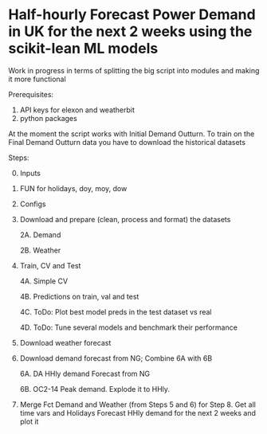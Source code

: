 # Half-hourly Forecast Power Demand in UK for the next 2 weeks using the scikit-lean ML models 

Work in progress in terms of splitting the big script into modules and making it more functional

Prerequisites:
1. API keys for elexon and weatherbit
2. python packages


 At the moment the script works with Initial Demand Outturn. To train on the Final Demand Outturn data you have to download the historical datasets
 
 Steps: 
 
 0. Inputs
 1. FUN for holidays, doy, moy, dow
 2. Configs
 3. Download and prepare (clean, process and format) the datasets
 
    2A. Demand
    
    2B. Weather
 4. Train, CV and Test
 
    4A. Simple CV
    
    4B. Predictions on train, val and test
    
    4C. ToDo: Plot best model preds in the test dataset vs real
    
    4D. ToDo: Tune several models and benchmark their performance
    
 5. Download weather forecast
 6. Download demand forecast from NG; Combine 6A with 6B
 
    6A. DA HHly demand Forecast from NG
    
    6B. OC2-14 Peak demand. Explode it to HHly.
    
 7. Merge Fct Demand and Weather (from Steps 5 and 6) for Step 8. Get all time vars and Holidays
    Forecast HHly demand for the next 2 weeks and plot it
